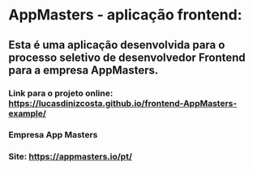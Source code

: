 # AppMasters - aplicação frontend:

## Esta é uma aplicação desenvolvida para o processo seletivo de desenvolvedor Frontend para a empresa AppMasters.
### Link para o projeto online: https://lucasdinizcosta.github.io/frontend-AppMasters-example/

### Empresa App Masters
### Site: https://appmasters.io/pt/ 
